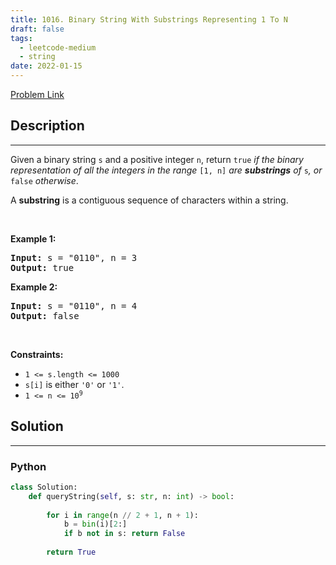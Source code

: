 ```yaml
---
title: 1016. Binary String With Substrings Representing 1 To N
draft: false
tags: 
  - leetcode-medium
  - string
date: 2022-01-15
---
```


[Problem Link](https://leetcode.com/problems/binary-string-with-substrings-representing-1-to-n/)

## Description

---
<p>Given a binary string <code>s</code> and a positive integer <code>n</code>, return <code>true</code><em> if the binary representation of all the integers in the range </em><code>[1, n]</code><em> are <strong>substrings</strong> of </em><code>s</code><em>, or </em><code>false</code><em> otherwise</em>.</p>

<p>A <strong>substring</strong> is a contiguous sequence of characters within a string.</p>

<p>&nbsp;</p>
<p><strong class="example">Example 1:</strong></p>
<pre><strong>Input:</strong> s = "0110", n = 3
<strong>Output:</strong> true
</pre><p><strong class="example">Example 2:</strong></p>
<pre><strong>Input:</strong> s = "0110", n = 4
<strong>Output:</strong> false
</pre>
<p>&nbsp;</p>
<p><strong>Constraints:</strong></p>

<ul>
	<li><code>1 &lt;= s.length &lt;= 1000</code></li>
	<li><code>s[i]</code> is either <code>&#39;0&#39;</code> or <code>&#39;1&#39;</code>.</li>
	<li><code>1 &lt;= n &lt;= 10<sup>9</sup></code></li>
</ul>


## Solution

---
### Python
``` py title='binary-string-with-substrings-representing-1-to-n'
class Solution:
    def queryString(self, s: str, n: int) -> bool:
        
        for i in range(n // 2 + 1, n + 1):
            b = bin(i)[2:]
            if b not in s: return False
        
        return True
```

